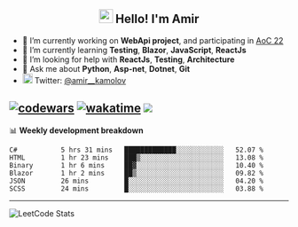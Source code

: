 <h2 align="center"><img src="https://media.giphy.com/media/hvRJCLFzcasrR4ia7z/giphy.gif" width="25px"> Hello! I'm Amir</h2>

- 🔭 I’m currently working on **WebApi project**, and participating in [AoC 22](https://adventofcode.com/)
- 🌱 I’m currently learning **Testing**, **Blazor**, **JavaScript**, **ReactJs**
- 🤔 I’m looking for help with **ReactJs**, **Testing**, **Architecture**
- 💬 Ask me about **Python**, **Asp-net**, **Dotnet**, **Git**
- <img alt="Amir Kamolov | Twitter" width="18px" src="https://raw.githubusercontent.com/peterthehan/peterthehan/master/assets/twitter.svg" /> Twitter: [@amir__kamolov](https://twitter.com/amir__kamolov)

[![codewars](https://www.codewars.com/users/Kamolov%20Amir/badges/micro)](https://www.codewars.com/users/Kamolov%20Amir)
[![wakatime](https://wakatime.com/badge/user/12da36de-2fca-4ef2-bb44-ec10c4750b61.svg)](https://wakatime.com/@12da36de-2fca-4ef2-bb44-ec10c4750b61)
![](https://komarev.com/ghpvc/?username=Amir0715&style=flat-square)
---

📊 **Weekly development breakdown**
<!--START_SECTION:waka-->

```text
C#           5 hrs 31 mins   █████████████░░░░░░░░░░░░   52.07 %
HTML         1 hr 23 mins    ███▒░░░░░░░░░░░░░░░░░░░░░   13.08 %
Binary       1 hr 6 mins     ██▓░░░░░░░░░░░░░░░░░░░░░░   10.40 %
Blazor       1 hr 2 mins     ██▒░░░░░░░░░░░░░░░░░░░░░░   09.82 %
JSON         26 mins         █░░░░░░░░░░░░░░░░░░░░░░░░   04.20 %
SCSS         24 mins         █░░░░░░░░░░░░░░░░░░░░░░░░   03.88 %
```

<!--END_SECTION:waka-->

---

![LeetCode Stats](https://leetcard.jacoblin.cool/Amir0715?theme=dark&font=Noto%20Sans%20Mono&ext=heatmap)
